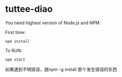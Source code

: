 # tuttee-diao


You need highest version of Node.js and NPM.

First time:

    npm install
    
To RUN:

    npm start

如果遇到不明错误，就npm -g install 那个发生错误的东西
